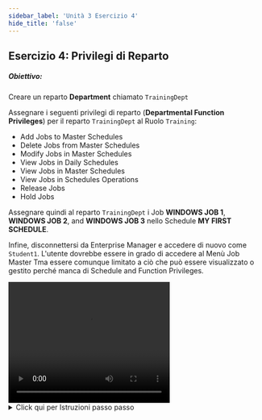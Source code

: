 ```yaml
---
sidebar_label: 'Unità 3 Esercizio 4'
hide_title: 'false'
---
```


## Esercizio 4: Privilegi di Reparto

##### Obiettivo:

Creare un reparto **Department** chiamato ```TrainingDept```

Assegnare i seguenti privilegi di reparto (**Departmental Function Privileges**) per il reparto ```TrainingDept``` al Ruolo ```Training```:

* Add Jobs to Master Schedules
* Delete Jobs from Master Schedules
* Modify Jobs in Master Schedules
* View Jobs in Daily Schedules
* View Jobs in Master Schedules
* View Jobs in Schedules Operations
* Release Jobs
* Hold Jobs

Assegnare quindi al reparto ```TrainingDept``` i Job **WINDOWS JOB 1**, **WINDOWS JOB 2**, and **WINDOWS JOB 3** nello Schedule **MY FIRST SCHEDULE**.

Infine, disconnettersi da Enterprise Manager e accedere di nuovo come ```Student1```. L'utente dovrebbe essere in grado di accedere al Menù Job Master Tma essere comunque limitato a ciò che può essere visualizzato o gestito perché manca di Schedule and Function Privileges.


<div>
<video width="320" height="240" controls>
  <source src="videobasic/U3E4.mp4" type="video/mp4"></source>
Your browser does not support the video tag.
</video>
</div>

<details>

<summary>Click qui per Istruzioni passo passo</summary>

1. Creare un Reparto (Department)
    * Nella sezione del menù **Security**, fare doppio clic su **Departments**.
    * Fare clic sul pulsante Aggiungi nella barra degli strumenti **Departments**.
    * Digitare ```TrainingDept``` nel campo **Name**.
    * Digitare **Department created for training** nel campo **Documentation**.
    * Fare clic sul pulsante Salva nella barra degli strumenti **Departments**.
    * Chiudere la Scheda **Departments**.
2. Assegnare privilegi di funzione dipartimentale (Departmental Function Privileges) al ruolo
    * Nella sezione del menù **Security > Privileges** fare doppio clic su **Departmental Function Privileges**.
    * Nell'elenco a discesa **Select Role** selezionare **Training Role**.
        * Notare che tutti i privilegi sono nell'elenco revocati (**Revoked**) (a sinistra)
    * Nell'elenco a discesa **Departments** selezionare ```TrainingDept```.
    * Assegnare al ruolo i seguenti Departmental Function Privileges:
        * Add Jobs to Master Schedules
        * Delete Jobs from Master Schedules
        * Modify Jobs in Master Schedules
        * View Jobs in Daily Schedules
        * View Jobs in Master Schedules
        * View Jobs in Schedules Operations
        * Release Jobs
        * Hold Jobs
    * Chiudere la scheda Departamental Privileges.

:::note Nota
L'utente Student1 (che si trova sotto il ruolo di formazione) ora può aggiungere/modificare/eliminare Job negli Schedule e visualizzarli nelle schermate View->Operation. L'utente può anche sospendere e rilasciare i Job
:::

3. Assegnare il dipartimento a un Job
    * Nel menù **Administration** fare doppio clic su **Job Master**.
    * Selezionare lo schedule **My First Schedule**.
    * Selezionare **Windows Job 1**.
    * Selezionare ```TrainingDept``` nel campo “**Department**”.
    * Fare clic sul pulsante **Save** nella barra strumenti **Job Master**.
    * Fare clic sulla scheda **Frequency**.
    * Nell'opzione **Job Build Status**, selezionare ‘```On Hold```’.
    * Fare clic sul pulsante **Save** nella barra strumenti **Job Master**.
    * Selezionare **Windows Job 2**.
    * Selezionare ```TrainingDept``` nel campo “**Department**”.
    * Fare clic sul pulsante **Save** nella barra strumenti **Job Master**.
    * Fare clic sulla scheda **Frequency**.
    * Nell'opzione **Job Build Status**, selezionare ‘```On Hold```’.
    * Fare clic sul pulsante **Save** nella barra strumenti **Job Master**.
    * Selezionare **Windows Job 3**.
    * Selezionare ```TrainingDept``` nel campo “**Department**”.
    * Fare clic sul pulsante **Save** nella barra strumenti **Job Master**.
    * Chiudere la scheda **Job Master**.
4. Controllare gli accessi Utente
    * Disconnettersi da Enterprise Manager. Fare clic sul pulsante Disconnetti o selezionare Disconnetti dalla barra dei menu di Enterprise Manager.
    * Fare clic su **OK** per confermare che si sta effettuando il logout.
    * Dalla schermata di accesso di OpCon/xps digitare ```Student1``` nel campo **Username** e ```password1``` nel campo **Password** Fare clic su Login.
    * Si noti che l'utente non ha ancora il privilegio di vedere le **Machines** nel menù **Administration**.
    * Notare che ora questo utente è in grado di accedere all'argomento **Job Master**.
    * Fare doppio clic su **Job Master**.
    * Provare a selezionare uno Schedule dall'elenco a discesa **Schedule**. Cosa appare?
    * Chiudere **Job Master**.
    * Disconnettersi da Enterprise Manager. Fare clic sul pulsante Disconnetti o selezionare Disconnetti dalla barra dei menu di Enterprise Manager.
    * Fare clic su **OK** per confermare che si sta effettuando il logout.
    * Dalla schermata di accesso di OpCon/xps digitare lasciare vuoti i campi **Username** e **Password** e premere **Login**.

:::caution Nota
L'utente ```Student 1``` non può visualizzare o gestire i lavori in una pianificazione perché non abbiamo ancora impostato la pianificazione e i privilegi funzionali
:::

</details>